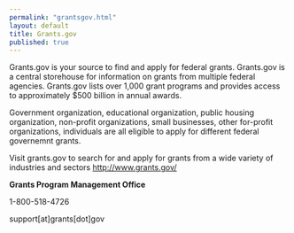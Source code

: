 ```yaml
---
permalink: "grantsgov.html"
layout: default
title: Grants.gov
published: true
---
```


<P>Grants.gov is your source to find and apply for federal grants. Grants.gov is a central storehouse for information on grants from multiple federal agencies. Grants.gov lists over 1,000 grant programs and provides access to approximately $500 billion in annual awards.</p>
<P>Government organization, educational organization, public housing organization, non-profit organizations, small businesses, other for-profit organizations, individuals are all eligible to apply for different federal governemnt grants. </p>
<P>Visit grants.gov to search for and apply for grants from a wide variety of industries and sectors <A href="http://www.grants.gov/">http://www.grants.gov/</a></p>
<P><STRONG>Grants Program Management Office </strong></p>
<P>1-800-518-4726 </p>
<P>support[at]grants[dot]gov</p>
